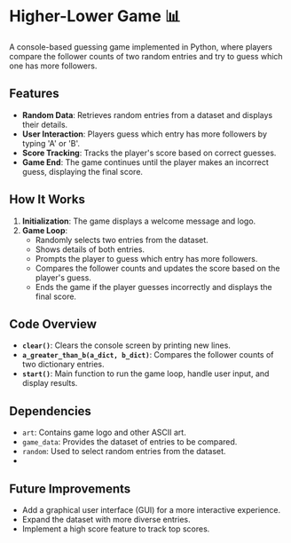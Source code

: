 # Higher-Lower Game 📊

A console-based guessing game implemented in Python, where players compare the follower counts of two random entries and try to guess which one has more followers.

## Features

- **Random Data**: Retrieves random entries from a dataset and displays their details.
- **User Interaction**: Players guess which entry has more followers by typing 'A' or 'B'.
- **Score Tracking**: Tracks the player's score based on correct guesses.
- **Game End**: The game continues until the player makes an incorrect guess, displaying the final score.

## How It Works

1. **Initialization**: The game displays a welcome message and logo.
2. **Game Loop**:
    - Randomly selects two entries from the dataset.
    - Shows details of both entries.
    - Prompts the player to guess which entry has more followers.
    - Compares the follower counts and updates the score based on the player's guess.
    - Ends the game if the player guesses incorrectly and displays the final score.

## Code Overview

- **`clear()`**: Clears the console screen by printing new lines.
- **`a_greater_than_b(a_dict, b_dict)`**: Compares the follower counts of two dictionary entries.
- **`start()`**: Main function to run the game loop, handle user input, and display results.

## Dependencies

- `art`: Contains game logo and other ASCII art.
- `game_data`: Provides the dataset of entries to be compared.
- `random`: Used to select random entries from the dataset.
- 

## Future Improvements

- Add a graphical user interface (GUI) for a more interactive experience.
- Expand the dataset with more diverse entries.
- Implement a high score feature to track top scores.


